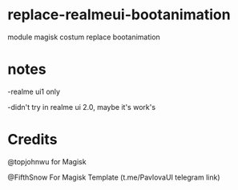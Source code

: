 # replace-realmeui-bootanimation
module magisk costum replace bootanimation

# notes

-realme ui1 only

-didn't try in realme ui 2.0, maybe it's work's


# Credits

@topjohnwu for Magisk

@FifthSnow For Magisk Template (t.me/PavlovaUI telegram link)
